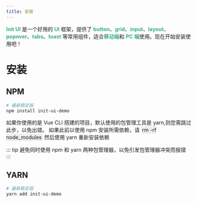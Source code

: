 ```yaml
---
title: 安装
---
```


<strong style="color: #3eaf7c">Init UI</strong> 是一个好用的 <strong style="color: #3eaf7c">UI</strong> 框架，提供了 <strong style="color: #3eaf7c">button</strong>、<strong style="color: #3eaf7c">grid</strong>、<strong style="color: #3eaf7c">input</strong>、<strong style="color: #3eaf7c">layout</strong>、<strong style="color: #3eaf7c">popover</strong>、<strong style="color: #3eaf7c">tabs</strong>、<strong style="color: #3eaf7c">toast</strong> 等常用组件，适合<strong style="color: #3eaf7c">移动端</strong>和 <strong style="color: #3eaf7c">PC 端</strong>使用。现在开始安装使用吧！

# 安装

## NPM

```sh
# 最新稳定版
npm install init-ui-demo
```

如果你使用的是 Vue CLI 搭建的项目，默认使用的包管理工具是 yarn,则您需跳过此步，以免出错。
如果此前以使用 npm 安装所需依赖，请 <span style="padding:0.1em 0.2em;border-radius:4px;background: #eee">rm -rf node_modules</span> 然后使用 yarn 重新安装依赖

::: tip
避免同时使用 npm 和 yarn 两种包管理器，以免引发包管理器冲突而报错
:::

## YARN

```sh
# 最新稳定版
yarn add init-ui-demo
```

